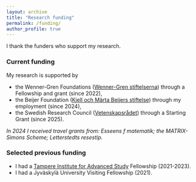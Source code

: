 ```yaml
---
layout: archive
title: "Research funding"
permalink: /funding/
author_profile: true
---
```


I thank the funders who support my research.

### Current funding

My research is supported by 
- the Wenner-Gren Foundations (<a href="https://www.swgc.org/">Wenner-Gren stiftelserna</a>) through a Fellowship and grant (since 2022),
- the Beijer Foundation (<a href="https://www.beijerstiftelsen.se">Kjell och Märta Beijers stiftelse</a>) through my employment (since 2024),
- the Swedish Research Council (<a href="https://www.vr.se/english.html">Vetenskapsrådet</a>) through a Starting Grant (since 2025).
  
_In 2024 I received travel grants from: Esseens f matematik; the MATRIX-Simons Scheme; Letterstedts resestip._
  
### Selected previous funding 

- I had a <a href="https://research.tuni.fi/tampere-ias/">Tampere Institute for Advanced Study</a> Fellowship (2021-2023).
- I had a Jyväskylä University Visiting Fellowship (2021).
